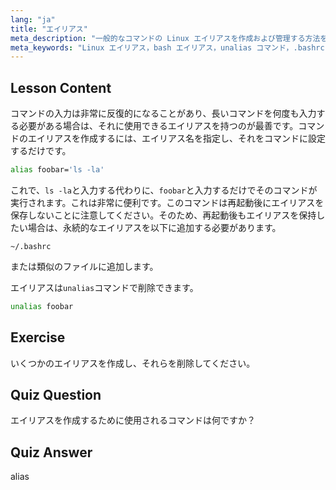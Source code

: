 ```yaml
---
lang: "ja"
title: "エイリアス"
meta_description: "一般的なコマンドの Linux エイリアスを作成および管理する方法を学びます。.bashrc での一時的および永続的なエイリアス設定を発見します。コマンドラインの効率を向上させましょう！"
meta_keywords: "Linux エイリアス，bash エイリアス，unalias コマンド，.bashrc, Linux チュートリアル，コマンドライン，初心者 Linux, Linux ガイド"
---
```


## Lesson Content

コマンドの入力は非常に反復的になることがあり、長いコマンドを何度も入力する必要がある場合は、それに使用できるエイリアスを持つのが最善です。コマンドのエイリアスを作成するには、エイリアス名を指定し、それをコマンドに設定するだけです。

```bash
alias foobar='ls -la'
```

これで、`ls -la`と入力する代わりに、`foobar`と入力するだけでそのコマンドが実行されます。これは非常に便利です。このコマンドは再起動後にエイリアスを保存しないことに注意してください。そのため、再起動後もエイリアスを保持したい場合は、永続的なエイリアスを以下に追加する必要があります。

```plaintext
~/.bashrc
```

または類似のファイルに追加します。

エイリアスは`unalias`コマンドで削除できます。

```bash
unalias foobar
```

## Exercise

いくつかのエイリアスを作成し、それらを削除してください。

## Quiz Question

エイリアスを作成するために使用されるコマンドは何ですか？

## Quiz Answer

alias
